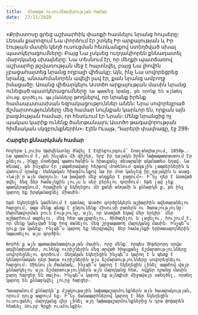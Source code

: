 ```yaml
---
title:  Հետագա ուսումնասիրության համար
date:  27/11/2020
---
```


«Քրիստոսը ցրեց աշխարհիկ փառքի հասնելու նրանց հույսերը: Լեռան քարոզում Նա փորձում էր շտկել Իր արքայության և Իր էության մասին կեղծ ուսուցման հետևանքով ստեղծված սխալ պատկերացումները: Բայց Նա չսկսեց ուղղակիորեն քննադատել մարդկանց սխալները: Նա տեսնում էր, որ մեղքի պատճառով աշխարհը թշվառության մեջ է հայտնվել, բայց Նա լիովին չբացահայտեց նրանց ողբալի վիճակը: Այն, ինչ Նա սովորեցրեց նրանց, անսահմանորեն ավելի լավ էր, քան նրանց ամբողջ իմացածը: Առանց վիճարկելու Աստծո արքայության մասին նրանց ունեցած պատկերացումները` Նա պատմեց նրանց, թե որոնք են այնտեղ մուտք գործելու պայմանները` թողնելով, որ նրանք իրենք համապատասխան եզրակացություններ անեն: Նրա սովորեցրած ճշմարտությունները մեզ համար նույնքան կարևոր են, որքան այն բազմության համար, որ հետևում էր Նրան: Մենք նրանցից ոչ պակաս կարիք ունենք ծանոթանալու Աստծո թագավորության հիմնական սկզբունքներին»։ Էլեն Ուայթ, Դարերի փափագը, էջ 299։

**Հարցեր քննարկման համար**

`Ռոբերտ Լյուիս Սթիվենսոնը ծնվել է Էդինբուրգում՝ Շոտլանդիայում, 1850թ.։ Նա պատմում է, թե ինչպես մի գիշեր, երբ իր դայակն իրեն նախապատրաստում էր քնելու, ինքը մոտեցավ պատուհանին և հիասքանչ տեսարանի ականատես եղավ։ Նա տեսավ, թե ինչպես էր լապտերավառը հերթով մոտենում գազային լապտերներին և վառում դրանք։ Մանկական հիացմունքով նա իր մոտ կանչեց իր դայակին և ասաց. «Նայի՛ր այն մարդուն։ Նա խավարի մեջ անցքեր է բացում»։ Ի՞նչ դեր է Աստված տվել ձեզ ձեր համայնքին լույս և սեր բերելու գործում։ Եթե լավ չեք պատկերացնում, հրավիրե՛ք եկեղեցու մի քանի անդամի և քննարկե՛ք, թե ինչ կարող եք իրականացնել միասին։`

`Եթե եկեղեցին կամենում է դառնալ Աստծո գործընկերն աշխարհին ավետարանելու հարցում, ապա մենք պետք է ընդունենք Հիսուսի բառերն ու ծառայությունը։ Մարմնավորման բուն էությունը, այն, որ Աստված եկավ մեր երկիր՝ մեր աշխարհում ապրելու, մեզ հետ պայքարելու, ծիծաղելու և լացելու, հուշում է, որ մենք կանչված ենք հոգ տանելու մեզ շրջապատող մարդկանց մասին։ Ինչպե՞ս դուք դա կանեք։ Ինչպե՞ս կարող եք ներգրավել ձեր համայնքի երիտասարդներին՝ նպաստելու այս գործին։`

`Խորհե՛ք այն պատասխանատվության մասին, որը մենք՝ որպես Յոթերորդ օրվա ադվենտիստներ, ունենք ուրիշներին մեզ տրված հիասքանչ ճշմարտությունները սովորեցնելու գործում։ Տեղական եկեղեցին ինչպե՞ս կարող է և պետք է կենտրոնական դեր խաղա ուրիշներին այս ճշմարտությունները սովորեցնելու հարցում։ Միևնույն ժամանակ, ինչպե՞ս կարող է եկեղեցին լինել ապահով վայր քննարկելու այս ճշմարտություններն այն մարդկանց հետ, ովքեր դրանց մասին բարդ հարցեր են տալիս։ Ինչպե՞ս կարող եք այնպիսի միջավայր ստեղծել, որտեղ կարող են քննարկվել լուրջ հարցեր։`

`Դասարանում քննարկե՛ք մշակութային նախապաշարմունքներն այն հասարակության, որում դուք ապրում եք։ Ի՞նչ ճանապարհներով կարող է ձեր եկեղեցին ուսուցանել մարդկանց վեր լինել այդ նախապաշարմունքներից և դրա փոխարեն հետևել Սուրբ Գրքի ուսմունքին։`